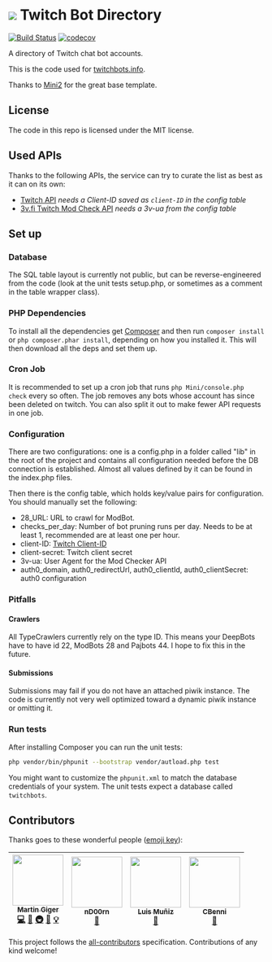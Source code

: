 # ![](public/img/favicon.png) Twitch Bot Directory

[![Build Status](https://travis-ci.com/freaktechnik/twitchbots.svg?branch=mini)](https://travis-ci.com/freaktechnik/twitchbots) [![codecov](https://codecov.io/gh/freaktechnik/twitchbots/branch/master/graph/badge.svg)](https://codecov.io/gh/freaktechnik/twitchbots)

A directory of Twitch chat bot accounts.

This is the code used for [twitchbots.info](https://twitchbots.info).

Thanks to [Mini2](https://github.com/panique/mini2) for the great base template.

## License

The code in this repo is licensed under the MIT license.

## Used APIs

Thanks to the following APIs, the service can try to curate the list as best as it can on its own:

- [Twitch API](https://github.com/justintv/Twitch-API) *needs a Client-ID saved as `client-ID` in the config table*
- [3v.fi Twitch Mod Check API](https://t.3v.fi/modlookup/docs) *needs a 3v-ua from the config table*

## Set up

### Database

The SQL table layout is currently not public, but can be
reverse-engineered from the code (look at the unit tests setup.php, or sometimes
as a comment in the table wrapper class).

### PHP Dependencies

To install all the dependencies get [Composer](https://getcomposer.org/download)
and then run `composer install` or `php composer.phar install`, depending on how
you installed it. This will then download all the deps and set them up.

### Cron Job

It is recommended to set up a cron job that runs `php Mini/console.php check`
every so often. The job removes any bots whose account has since been deleted on
twitch. You can also split it out to make fewer API requests in one job.

### Configuration

There are two configurations: one is a config.php in a folder called "lib" in the
root of the project and contains all configuration needed before the DB connection
is established. Almost all values defined by it can be found in the index.php files.

Then there is the config table, which holds key/value pairs for configuration.
You should manually set the following:

- 28_URL: URL to crawl for ModBot.
- checks_per_day: Number of bot pruning runs per day. Needs to be at least 1,
  recommended are at least one per hour.
- client-ID: [Twitch Client-ID](https://dev.twitch.tv/docs#client-id)
- client-secret: Twitch client secret
- 3v-ua: User Agent for the Mod Checker API
- auth0_domain, auth0_redirectUrl, auth0_clientId, auth0_clientSecret: auth0 configuration

### Pitfalls

#### Crawlers

All TypeCrawlers currently rely on the type ID. This means your DeepBots have to
have id 22, ModBots 28 and Pajbots 44. I hope to fix this in the future.

#### Submissions

Submissions may fail if you do not have an attached piwik instance. The code is
currently not very well optimized toward a dynamic piwik instance or omitting it.

### Run tests

After installing Composer you can run the unit tests:

```bash
php vendor/bin/phpunit --bootstrap vendor/autload.php test
```

You might want to customize the `phpunit.xml` to match the database credentials
of your system. The unit tests expect a database called `twitchbots`.

## Contributors

Thanks goes to these wonderful people ([emoji key](https://github.com/kentcdodds/all-contributors#emoji-key)):

<!-- ALL-CONTRIBUTORS-LIST:START - Do not remove or modify this section -->
<!-- prettier-ignore -->
| [<img src="https://avatars0.githubusercontent.com/u/640949?v=4" width="100px;"/><br /><sub><b>Martin Giger</b></sub>](https://humanoids.be)<br />[💻](https://github.com/freaktechnik/twitchbots/commits?author=freaktechnik "Code") [🐛](https://github.com/freaktechnik/twitchbots/issues?q=author%3Afreaktechnik "Bug reports") [🚇](#infra-freaktechnik "Infrastructure (Hosting, Build-Tools, etc)") [📖](https://github.com/freaktechnik/twitchbots/commits?author=freaktechnik "Documentation") [💡](#example-freaktechnik "Examples") | [<img src="https://avatars3.githubusercontent.com/u/8625450?v=4" width="100px;"/><br /><sub><b>nD00rn</b></sub>](https://github.com/nD00rn)<br />[📖](https://github.com/freaktechnik/twitchbots/commits?author=nD00rn "Documentation") | [<img src="https://fiverr-res.cloudinary.com/t_profile_original,q_auto,f_auto/attachments/profile/photo/7430d3f11c372d8fcae51674276bfa51-1503422143339/9ea8d44f-b3d4-41c4-ac8b-cd4038d95adc.jpg" width="100px;"/><br /><sub><b>Luis Muñiz</b></sub>](https://www.linkedin.com/in/luismuniz1)<br />[🎨](#design-luism03 "Design") | [<img src="https://avatars1.githubusercontent.com/u/3787686?v=4" width="100px;"/><br /><sub><b>CBenni</b></sub>](https://github.com/CBenni)<br />[🤔](#ideas-CBenni "Ideas, Planning, & Feedback") |
| :---: | :---: | :---: | :---: |
<!-- ALL-CONTRIBUTORS-LIST:END -->

This project follows the [all-contributors](https://github.com/kentcdodds/all-contributors) specification. Contributions of any kind welcome!
